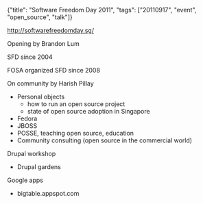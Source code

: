 {"title": "Software Freedom Day 2011", "tags": ["20110917", "event", "open_source", "talk"]}

http://softwarefreedomday.sg/

Opening by Brandon Lum

SFD since 2004

FOSA organized SFD since 2008

On community by Harish Pillay
* Personal objects
  * how to run an open source project
  * state of open source adoption in Singapore
* Fedora
* JBOSS
* POSSE, teaching open source, education
* Community consulting (open source in the commercial world)

Drupal workshop
* Drupal gardens

Google apps
* bigtable.appspot.com

